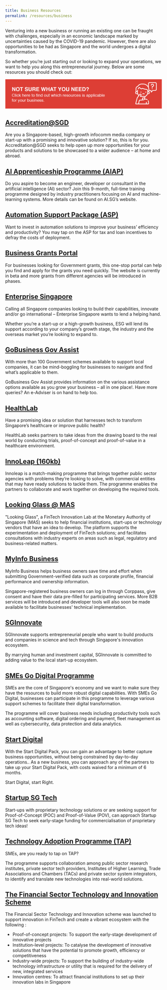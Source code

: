 ```yaml
---
title: Business Resources
permalink: /resources/business
---
```

Venturing into a new business or running an existing one can be fraught with challenges, especially in an economic landscape marked by uncertainties caused by the COVID-19 pandemic. However, there are also opportunities to be had as Singapore and the world undergoes a digital transformation.

So whether you’re just starting out or looking to expand your operations, we want to help you along this entrepreneurial journey. Below are some resources you should check out:

<div style="width:100%;display:flex;justify-content:center;"><a href="https://gaeadviser.gobusiness.gov.sg" target="_blank"><img alt="e-adviser banner" src="/images/abt-smart-nation/biz-help.png"></a></div>

## <a href="https://www.imda.gov.sg/programme-listing/accreditation-at-sgd" target="_blank">Accreditation@SGD</a>

Are you a Singapore-based, high-growth infocomm media company or start-up with a promising and innovative solution? If so, this is for you. Accreditation@SGD seeks to help open up more opportunities for your products and solutions to be showcased to a wider audience – at home and abroad.   


## <a href="https://www.aisingapore.org/aiap/" target="_blank">AI Apprenticeship Programme (AIAP)</a>

Do you aspire to become an engineer, developer or consultant in the artificial intelligence (AI) sector? Join this 9-month, full-time training programme designed by industry practitioners focusing on AI and machine-learning systems. More details can be found on AI.SG’s website.


## <a href="https://www.enterprisesg.gov.sg/financial-assistance/grants/for-local-companies/enterprise-development-grant/innovation-and-productivity/automation" target="_blank">Automation Support Package (ASP)</a>

Want to invest in automation solutions to improve your business’ efficiency and productivity? You may tap on the ASP for tax and loan incentives to defray the costs of deployment.

## <a href="https://www.businessgrants.gov.sg/" target="_blank">Business Grants Portal</a>

For businesses looking for Government grants, this one-stop portal can help you find and apply for the grants you need quickly. The website is currently in beta and more grants from different  agencies will be introduced in phases.


## <a href="https://www.enterprisesg.gov.sg/" target="_blank">Enterprise Singapore</a>

Calling all Singapore companies looking to build their capabilities, innovate and/or go international – Enterprise Singapore wants to lend a helping hand.     

Whether you’re a start-up or a high-growth business, ESG will lend its support according to your company’s growth stage, the industry and the overseas market you’re looking to expand to.


## <a href="https://govassist.gobusiness.gov.sg/" target="_blank">GoBusiness Gov Assist</a>

With more than 100 Government schemes available to support local companies, it can be mind-boggling for businesses to navigate and find what’s applicable to them. 

GoBusiness Gov Assist provides information on the various assistance options available as you grow your business –  all in one place!. Have more queries? An e-Adviser is on hand to help too. 

## <a href="https://www.ihis.com.sg/HealthLab" target="_blank">HealthLab</a>
Have a promising idea or solution that harnesses tech  to transform Singapore’s healthcare or improve public health? 

HealthLab seeks partners to take ideas from the drawing board to the real world by conducting trials, proof-of-concept and proof-of-value in a healthcare environment.

## <a href="https://www.tech.gov.sg/files/media/media-releases/2017/02/Annex%20B%20InnoLeap%20Factsheet.pdf" target="_blank">InnoLeap  (160kb)</a>

Innoleap is a match-making programme that brings together public sector agencies with problems they’re looking to solve, with commercial entities that may have ready solutions to tackle them. The programme enables the partners to collaborate and work together on developing the required tools.  

## <a href="https://www.mas.gov.sg/news/media-releases/2016/mas-establishes-fintech-innovation-lab" target="_blank">Looking Glass @ MAS</a> 

"Looking Glass", a FinTech Innovation Lab at the Monetary Authority of Singapore (MAS) seeks to help financial institutions, start-ups or technology vendors that have an idea to develop. The platform supports the experimentation and deployment of FinTech solutions; and facilitates consultations with industry experts on areas  such as legal, regulatory and business-related matters.

## <a href="https://business.myinfo.gov.sg/" target="_blank">MyInfo Business</a>

MyInfo Business helps business owners save time and effort when submitting Government-verified data such as corporate profile, financial performance and ownership information. 

Singapore-registered business owners can log in through Corppass, give consent and have their data pre-filled for participating services. More B2B services will be introduced and developer tools will also soon be made available to facilitate businesses' technical implementation.


## <a href="https://www.sginnovate.com/" target="_blank">SGInnovate</a>

SGInnovate supports entrepreneurial  people who want to build products and companies in science and tech through Singapore's innovation ecosystem.

By marrying human and investment capital,  SGInnovate is committed to adding value to the local start-up ecosystem. 

## <a href="https://www.imda.gov.sg/smesgodigital" target="_blank">SMEs Go Digital Programme</a>

SMEs are the core of Singapore's economy and we want to make sure they have the resources to build more robust digital capabilities. With SMEs Go Digital, businesses can participate in this programme to leverage various support schemes to facilitate their digital transformation. 

The programme will cover business needs including productivity tools such as accounting software, digital ordering and payment, fleet management   as well as cybersecurity, data protection and data analytics.

## <a href="https://www.imda.gov.sg/StartDigital" target="_blank">Start Digital</a>

With the Start Digital Pack, you can gain an advantage to better capture business opportunities, without being constrained by day-to-day operations.. As a new business, you can approach any of the partners to take up your Start Digital Pack, with costs waived for a minimum of 6 months.

Start Digital, start Right.

## <a href="http://www.startupsg.net/startupsg-tech" target="_blank">Startup SG Tech</a>

Start-ups with proprietary technology solutions or are seeking support for Proof-of-Concept (POC) and Proof-of-Value (POV), can approach Startup SG Tech to seek early-stage funding for commercialisation of proprietary tech ideas! 

## <a href="https://www.a-star.edu.sg/i2r/partnerships/small-and-medium--sized-enterprises-(smes)" target="_blank">Technology Adoption Programme (TAP)</a>

SMEs, are you ready to  tap on TAP?

The programme supports collaboration among public sector research institutes, private sector tech providers, Institutes of Higher Learning, Trade Associations and Chambers (TACs) and private sector system integrators, to identify and translate new technologies into  real-world solutions.

## <a href="http://www.mas.gov.sg/Singapore-Financial-Centre/Smart-Financial-Centre/Setting-up-your-Business.aspx" target="_blank">The Financial Sector Technology and Innovation Scheme</a>

The Financial Sector Technology and Innovation scheme was launched  to support innovation in FinTech and create a vibrant ecosystem with the following :
* Proof-of-concept projects: To support the early-stage development of innovative projects
* Institution-level projects: To catalyse the development of innovative solutions that have the potential to promote growth, efficiency or competitiveness
* Industry-wide projects: To support the building of industry-wide technology infrastructure or utility that is required for the delivery of new, integrated services
* Innovation centres: To attract financial institutions to set up their innovation labs in Singapore
